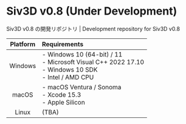 # Siv3D v0.8 (Under Development)
Siv3D v0.8 の開発リポジトリ | Development repository for Siv3D v0.8

| Platform           | Requirements                  |
|:------------------:|:------------------------------|
| Windows            | - Windows 10 (64-bit) / 11<br>- Microsoft Visual C++ 2022 17.10<br>- Windows 10 SDK<br>- Intel / AMD CPU |
| macOS              | - macOS Ventura / Sonoma<br>- Xcode 15.3<br>- Apple Silicon |
| Linux              | (TBA) |
